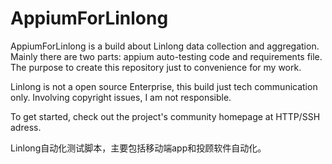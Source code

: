# AppiumForLinlong

AppiumForLinlong is a build about Linlong data collection and aggregation.  Mainly there are two parts: appium auto-testing code and requirements file. The purpose to create this repository just to convenience for my work. 

Linlong is not a open source Enterprise, this build just tech communication only. Involving copyright issues, I am not responsible.

To get started, check out the project's community homepage at HTTP/SSH adress.


Linlong自动化测试脚本，主要包括移动端app和投顾软件自动化。
